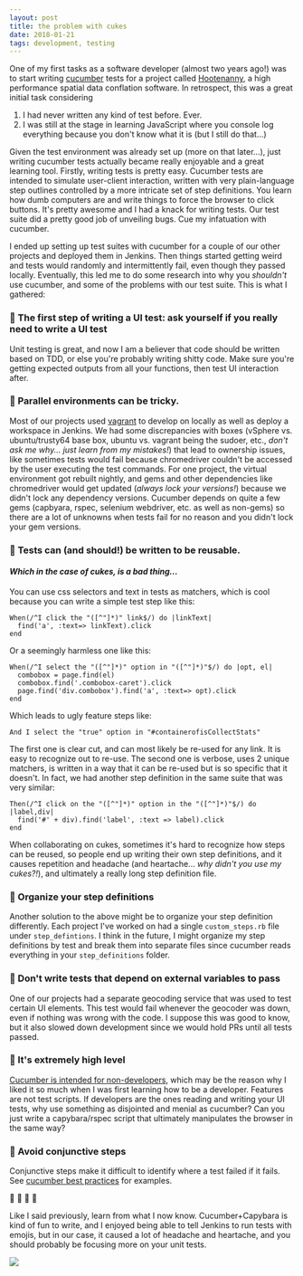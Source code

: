 ```yaml
---
layout: post
title: the problem with cukes
date: 2018-01-21
tags: development, testing
---
```


One of my first tasks as a software developer (almost two years ago!) was to start writing [cucumber](cucumber.io) tests for a project called [Hootenanny](https://github.com/ngageoint/hootenanny), a high performance spatial data conflation software. In retrospect, this was a great initial task considering

1. I had never written any kind of test before. Ever.
2. I was still at the stage in learning JavaScript where you console log everything because you don't know what it is (but I still do that...)

Given the test environment was already set up (more on that later...), just writing cucumber tests actually became really enjoyable and a great learning tool. Firstly, writing tests is pretty easy. Cucumber tests are intended to simulate user-client interaction, written with very plain-language step outlines controlled by a more intricate set of step definitions. You learn how dumb computers are and write things to force the browser to click buttons. It's pretty awesome and I had a knack for writing tests. Our test suite did a pretty good job of unveiling bugs. Cue my infatuation with cucumber.

I ended up setting up test suites with cucumber for a couple of our other projects and deployed them in Jenkins. Then things started getting weird and tests would randomly and intermittently fail, even though they passed locally. Eventually, this led me to do some research into why you _shouldn't_ use cucumber, and some of the problems with our test suite. This is what I gathered:

### :cucumber: The first step of writing a UI test: ask yourself if you really need to write a UI test
Unit testing is great, and now I am a believer that code should be written based on TDD, or else you're probably writing shitty code. Make sure you're getting expected outputs from all your functions, then test UI interaction after.

### :cucumber:  Parallel environments can be tricky.

Most of our projects used [vagrant](vagrant) to develop on locally as well as deploy a workspace in Jenkins. We had some discrepancies with boxes (vSphere vs. ubuntu/trusty64 base box, ubuntu vs. vagrant being the sudoer, etc., _don't ask me why... just learn from my mistakes!_) that lead to ownership issues, like sometimes tests would fail because chromedriver couldn't be accessed by the user executing the test commands. For one project, the virtual environment got rebuilt nightly, and gems and other dependencies like chromedriver would get updated (_always lock your versions!_) because we didn't lock any dependency versions. Cucumber depends on quite a few gems (capbyara, rspec, selenium webdriver, etc. as well as non-gems) so there are a lot of unknowns when tests fail for no reason and you didn't lock your gem versions.

### :cucumber: Tests can (and should!) be written to be reusable.
#### _Which in the case of cukes, is a bad thing..._

You can use css selectors and text in tests as matchers, which is cool because you can write a simple test step like this:

```
When(/^I click the "([^"]*)" link$/) do |linkText|
  find('a', :text=> linkText).click
end
```

Or a seemingly harmless one like this:

```
When(/^I select the "([^"]*)" option in "([^"]*)"$/) do |opt, el|
  combobox = page.find(el)
  combobox.find('.combobox-caret').click
  page.find('div.combobox').find('a', :text=> opt).click
end
```

Which leads to ugly feature steps like:

```
And I select the "true" option in "#containerofisCollectStats"
```

The first one is clear cut, and can most likely be re-used for any link. It is easy to recognize out to re-use. The second one is verbose, uses 2 unique matchers, is written in a way that it can be re-used but is so specific that it doesn't. In fact, we had another step definition in the same suite that was very similar:

```
Then(/^I click on the "([^"]*)" option in the "([^"]*)"$/) do |label,div|
  find('#' + div).find('label', :text => label).click
end
```

When collaborating on cukes, sometimes it's hard to recognize how steps can be reused, so people end up writing their own step definitions, and it causes repetition and headache (and heartache... _why didn't you use my cukes?!_), and ultimately a really long step definition file.

### :cucumber: Organize your step definitions

Another solution to the above might be to organize your step definition differently. Each project I've worked on had a single `custom_steps.rb` file under `step_defintions`. I think in the future, I might organize my step definitions by test and break them into separate files since cucumber reads everything in your `step_definitions` folder.

### :cucumber: Don't write tests that depend on external variables to pass

One of our projects had a separate geocoding service that was used to test certain UI elements. This test would fail whenever the geocoder was down, even if nothing was wrong with the code. I suppose this was good to know, but it also slowed down development since we would hold PRs until all tests passed.

### :cucumber: It's extremely high level

[Cucumber is intended for non-developers](https://8thlight.com/blog/kevin-liddle/2013/09/18/a-case-against-cucumber.html), which may be the reason why I liked it so much when I was first learning how to be a developer. Features are not test scripts. If developers are the ones reading and writing your UI tests, why use something as disjointed and menial as cucumber? Can you just write a capybara/rspec script that ultimately manipulates the browser in the same way?

### :cucumber: Avoid conjunctive steps

Conjunctive steps make it difficult to identify where a test failed if it fails. See [cucumber best practices](https://blog.codeship.com/cucumber-best-practices/) for examples.

:cucumber:
:cucumber:
:cucumber:
:cucumber:

Like I said previously, learn from what I now know. Cucumber+Capybara is kind of fun to write, and I enjoyed being able to tell Jenkins to run tests with emojis, but in our case, it caused a lot of headache and heartache, and you should probably be focusing more on your unit tests.


![](../../../../img/cucumber-cat.gif)
